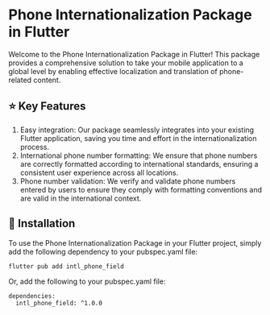 # Phone Internationalization Package in Flutter

Welcome to the Phone Internationalization Package in Flutter! This package provides a comprehensive solution to take your mobile application to a global level by enabling effective localization and translation of phone-related content.

## ⭐️ Key Features
1. Easy integration: Our package seamlessly integrates into your existing Flutter application, saving you time and effort in the internationalization process.
2. International phone number formatting: We ensure that phone numbers are correctly formatted according to international standards, ensuring a consistent user experience across all locations.
3. Phone number validation: We verify and validate phone numbers entered by users to ensure they comply with formatting conventions and are valid in the international context.

## 🚀 Installation
To use the Phone Internationalization Package in your Flutter project, simply add the following dependency to your pubspec.yaml file:

```shell
flutter pub add intl_phone_field
```

Or, add the following to your pubspec.yaml file:

```shell
dependencies:
  intl_phone_field: ^1.0.0
```
